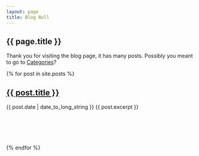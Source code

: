 ```yaml
---
layout: page
title: Blog Roll
---
```


## {{ page.title }}

Thank you for visiting the blog page, it has many posts. Possibly you meant to go to [Categories](/categories)?

{% for post in site.posts %}
  <article>
    <h2>
      <a href="{{site.url}}{{site.baseurl}}{{ post.url }}">
        {{ post.title }}
      </a>
    </h2>
    <time datetime="{{ post.date | date: "%Y-%m-%d" }}">{{ post.date | date_to_long_string }}</time>
    {{ post.excerpt }}

  </article>
  <h1>&nbsp;</h1>
{% endfor %}